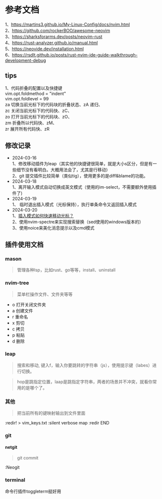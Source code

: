 # 参考文档

1、https://martins3.github.io/My-Linux-Config/docs/nvim.html  
2、https://github.com/rockerBOO/awesome-neovim  
3、https://sharksforarms.dev/posts/neovim-rust  
4、https://rust-analyzer.github.io/manual.html  
5、https://neovide.dev/installation.html  
6、https://rsdlt.github.io/posts/rust-nvim-ide-guide-walkthrough-development-debug 

## tips

1、代码折叠的配置以及快捷键  
    vim.opt.foldmethod = "indent"  
    vim.opt.foldlevel = 99  
    za 切换当前光标下的代码块的折叠状态、zA 递归、  
    zc 关闭当前光标下的代码快、zC、  
    zo 打开当前光标下的代码块、zO、  
    zm 折叠所以代码快、zM、  
    zr 展开所有代码快、zR  

## 修改记录

* 2024-03-16  
  1、修改移动插件为leap（其实他的快捷键很简单，就是大小s区分，但是有一些细节没有看明白。大概用法会了，尤其是行移动）  
  2、git 提交插件比较简单（类似tig），使用更多的是diff&blame的功能。  
* 2024-03-18  
  1、离开输入模式自动切换成英文模式（使用的im-select，不需要额外使用插件了)
* 2024-03-19  
  1、<C-O> 临时退出插入模式（光标保持），执行单条命令又返回插入模式
* 2024-03-20  
  1、[插入模式如何快速移动光标？](https://www.zhihu.com/question/25116829)  
  2、使用nvim-spectre来实现搜索替换（sed使用的windows版本的）  
  3、使用noice来美化消息提示以及cmd模式

## 插件使用文档

### mason

> 管理各种lsp，比如rust、go等等，install、uninstall

### nvim-tree

> 菜单栏操作文件、文件夹等等

* o 打开关闭文件夹
* a 创建文件
* r 重命名
* x 剪切
* c 拷贝
* p 粘贴
* d 删除

### leap 

> 搜索和移动, 键入f，输入你要跳转的字符串（js），使用提示键（labes）进行切换。

> hop是跳指定位置，laap是跳指定字符串，两者的场景并不冲突，就看你常用的是哪个了。

### 其他

> 把当前所有的键映射输出到文件里面

:redir! > vim_keys.txt
:silent verbose map
:redir END

### git


#### netgit

> git commit 

:Neogit

### terminal

命令行插件toggleterm挺好用

